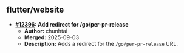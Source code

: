 ## flutter/website

- **[#12396](https://github.com/flutter/website/pull/12396): Add redirect for /go/per-pr-release**
  - **Author:** chunhtai
  - **Merged:** 2025-09-03
  - **Description:** Adds a redirect for the `/go/per-pr-release` URL.
